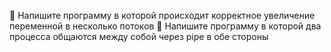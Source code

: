  Напишите программу в которой происходит корректное
увеличение переменной в несколько потоков
 Напишите программу в которой два процесса общаются
между собой через pipe в обе стороны

